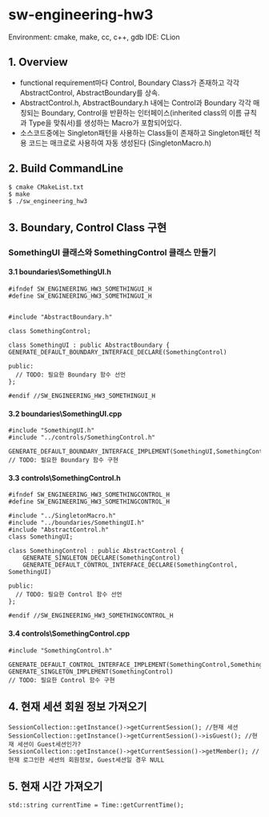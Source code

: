 # sw-engineering-hw3
Environment: cmake, make, cc, c++, gdb
IDE: CLion


## 1. Overview

* functional requirement마다 Control, Boundary Class가 존재하고 각각 AbstractControl, AbstractBoundary를 상속.
* AbstractControl.h, AbstractBoundary.h 내에는 Control과 Boundary 각각 매칭되는 Boundary, Control을 반환하는 인터페이스(inherited class의 이름 규칙과 Type을 맞춰서)를 생성하는 Macro가 포함되어있다.
* 소스코드중에는 Singleton패턴을 사용하는 Class들이 존재하고 Singleton패턴 적용 코드는 매크로로 사용하여 자동 생성된다 (SingletonMacro.h)


## 2. Build CommandLine

```
$ cmake CMakeList.txt
$ make
$ ./sw_engineering_hw3
```

## 3. Boundary, Control Class 구현
### SomethingUI 클래스와 SomethingControl 클래스 만들기
#### 3.1 boundaries\SomethingUI.h
```
#ifndef SW_ENGINEERING_HW3_SOMETHINGUI_H
#define SW_ENGINEERING_HW3_SOMETHINGUI_H


#include "AbstractBoundary.h"

class SomethingControl;

class SomethingUI : public AbstractBoundary {
GENERATE_DEFAULT_BOUNDARY_INTERFACE_DECLARE(SomethingControl)

public:
  // TODO: 필요한 Boundary 함수 선언
};

#endif //SW_ENGINEERING_HW3_SOMETHINGUI_H
```


#### 3.2 boundaries\SomethingUI.cpp
```
#include "SomethingUI.h"
#include "../controls/SomethingControl.h"

GENERATE_DEFAULT_BOUNDARY_INTERFACE_IMPLEMENT(SomethingUI,SomethingControl)
// TODO: 필요한 Boundary 함수 구현
```

#### 3.3 controls\SomethingControl.h
```
#ifndef SW_ENGINEERING_HW3_SOMETHINGCONTROL_H
#define SW_ENGINEERING_HW3_SOMETHINGCONTROL_H

#include "../SingletonMacro.h"
#include "../boundaries/SomethingUI.h"
#include "AbstractControl.h"
class SomethingUI;

class SomethingControl : public AbstractControl {
    GENERATE_SINGLETON_DECLARE(SomethingControl)
    GENERATE_DEFAULT_CONTROL_INTERFACE_DECLARE(SomethingControl, SomethingUI)
    
public:
  // TODO: 필요한 Control 함수 선언
};

#endif //SW_ENGINEERING_HW3_SOMETHINGCONTROL_H
```


#### 3.4 controls\SomethingControl.cpp
```
#include "SomethingControl.h"

GENERATE_DEFAULT_CONTROL_INTERFACE_IMPLEMENT(SomethingControl,SomethingUI)
GENERATE_SINGLETON_IMPLEMENT(SomethingControl)
// TODO: 필요한 Control 함수 구현
```



## 4. 현재 세션 회원 정보 가져오기
```
SessionCollection::getInstance()->getCurrentSession(); //현재 세션
SessionCollection::getInstance()->getCurrentSession()->isGuest(); //현재 세션이 Guest세션인가?
SessionCollection::getInstance()->getCurrentSession()->getMember(); //현재 로그인한 세션의 회원정보, Guest세션일 경우 NULL
```


## 5. 현재 시간 가져오기
```
std::string currentTime = Time::getCurrentTime();
```
